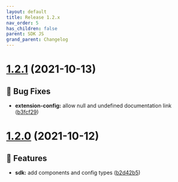 ```yaml
---
layout: default
title: Release 1.2.x
nav_order: 5
has_children: false
parent: SDK JS
grand_parent: Changelog
---
```


# [1.2.1](https://github.com/lumapps/lumapps-sdk-js/compare/v1.2.0...v1.2.1) (2021-10-13)

## 🐛 Bug Fixes

- **extension-config:** allow null and undefined documentation link ([b3fcf29](https://github.com/lumapps/lumapps-sdk-js/commit/b3fcf29f620d40f35d7f0390e211becf66f00089))

# [1.2.0](https://github.com/lumapps/lumapps-sdk-js/compare/v1.1.0...v1.2.0) (2021-10-12)

## 🚀 Features

- **sdk:** add components and config types ([b2d42b5](https://github.com/lumapps/lumapps-sdk-js/commit/b2d42b5ba9adc97cc902befe12d28c76a431466f))
